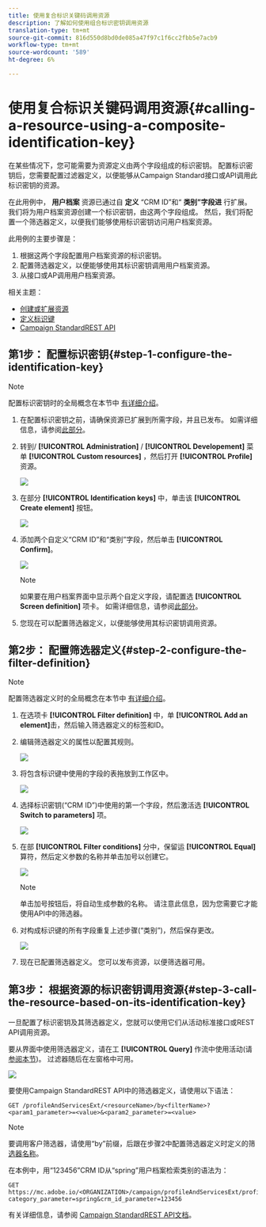 ```yaml
---
title: 使用复合标识关键码调用资源
description: 了解如何使用组合标识密钥调用资源
translation-type: tm+mt
source-git-commit: 816d550d8bd0de085a47f97c1f6cc2fbb5e7acb9
workflow-type: tm+mt
source-wordcount: '589'
ht-degree: 6%

---
```



# 使用复合标识关键码调用资源{#calling-a-resource-using-a-composite-identification-key}

在某些情况下，您可能需要为资源定义由两个字段组成的标识密钥。 配置标识密钥后，您需要配置过滤器定义，以便能够从Campaign Standard接口或API调用此标识密钥的资源。

在此用例中， **用户档案** 资源已通过自 **定义** “CRM ID”和“ **类别”字段进** 行扩展。 我们将为用户档案资源创建一个标识密钥，由这两个字段组成。 然后，我们将配置一个筛选器定义，以便我们能够使用标识密钥访问用户档案资源。

此用例的主要步骤是：

1. 根据这两个字段配置用户档案资源的标识密钥。
1. 配置筛选器定义，以便能够使用其标识密钥调用用户档案资源。
1. 从接口或AP调用用户档案资源。

相关主题：

* [创建或扩展资源](../../developing/using/creating-or-extending-the-resource.md)
* [定义标识键](../../developing/using/configuring-the-resource-s-data-structure.md#defining-identification-keys)
* [Campaign StandardREST API](../../api/using/get-started-apis.md)

## 第1步： 配置标识密钥{#step-1-configure-the-identification-key}

>[!NOTE]
> 配置标识密钥时的全局概念在本节中 [有详细介绍](../../developing/using/configuring-the-resource-s-data-structure.md#defining-identification-keys)。

1. 在配置标识密钥之前，请确保资源已扩展到所需字段，并且已发布。 如需详细信息，请参阅[此部分](../../developing/using/creating-or-extending-the-resource.md)。

1. 转到/ **[!UICONTROL Administration]** / **[!UICONTROL Developement]** 菜单 **[!UICONTROL Custom resources]** ，然后打开 **[!UICONTROL Profile]** 资源。

   ![](assets/uc_idkey1.png)

1. 在部分 **[!UICONTROL Identification keys]** 中，单击该 **[!UICONTROL Create element]** 按钮。

   ![](assets/uc_idkey2.png)

1. 添加两个自定义“CRM ID”和“类别”字段，然后单击 **[!UICONTROL Confirm]**。

   ![](assets/uc_idkey3.png)

   >[!NOTE]
   > 如果要在用户档案界面中显示两个自定义字段，请配置选 **[!UICONTROL Screen definition]** 项卡。 如需详细信息，请参阅[此部分](../../developing/using/configuring-the-screen-definition.md)。

1. 您现在可以配置筛选器定义，以便能够使用其标识密钥调用资源。

## 第2步： 配置筛选器定义{#step-2-configure-the-filter-definition}

>[!NOTE]
> 配置筛选器定义时的全局概念在本节中 [有详细介绍](../../developing/using/configuring-filter-definition.md)。

1. 在选项卡 **[!UICONTROL Filter definition]** 中，单 **[!UICONTROL Add an element]**&#x200B;击，然后输入筛选器定义的标签和ID。

1. 编辑筛选器定义的属性以配置其规则。

   ![](assets/uc_idkey4.png)

1. 将包含标识键中使用的字段的表拖放到工作区中。

   ![](assets/uc_idkey5.png)

1. 选择标识密钥(“CRM ID”)中使用的第一个字段，然后激活选 **[!UICONTROL Switch to parameters]** 项。

   ![](assets/uc_idkey6.png)

1. 在部 **[!UICONTROL Filter conditions]** 分中，保留运 **[!UICONTROL Equal]** 算符，然后定义参数的名称并单击加号以创建它。

   ![](assets/uc_idkey7.png)

   >[!NOTE]
   > 单击加号按钮后，将自动生成参数的名称。 请注意此信息，因为您需要它才能使用API中的筛选器。

1. 对构成标识键的所有字段重复上述步骤(“类别”)，然后保存更改。

   ![](assets/uc_idkey8.png)

1. 现在已配置筛选器定义。 您可以发布资源，以便筛选器可用。

## 第3步： 根据资源的标识密钥调用资源{#step-3-call-the-resource-based-on-its-identification-key}

一旦配置了标识密钥及其筛选器定义，您就可以使用它们从活动标准接口或REST API调用资源。

要从界面中使用筛选器定义，请在工 **[!UICONTROL Query]** 作流中使用活动(请 [参阅本节](../../automating/using/query.md))。 过滤器随后在左窗格中可用。

![](assets/uc_idkey9.png)

要使用Campaign StandardREST API中的筛选器定义，请使用以下语法：

```
GET /profileAndServicesExt/<resourceName>/by<filterName>?<param1_parameter>=<value>&<param2_parameter>=<value>
```

>[!NOTE]
>要调用客户筛选器，请使用“by”前缀，后跟在步骤2中配置筛选器定义时定义的筛 [选器名称](../../developing/using/uc-calling-resource-id-key.md#step-2-configure-the-filter-definition)。

在本例中，用“123456”CRM ID从“spring”用户档案检索类别的语法为：

```
GET https://mc.adobe.io/<ORGANIZATION>/campaign/profileAndServicesExt/profile/byidentification_key?category_parameter=spring&crm_id_parameter=123456
```

有关详细信息，请参阅 [Campaign StandardREST API文档](../../api/using/filtering.md)。
